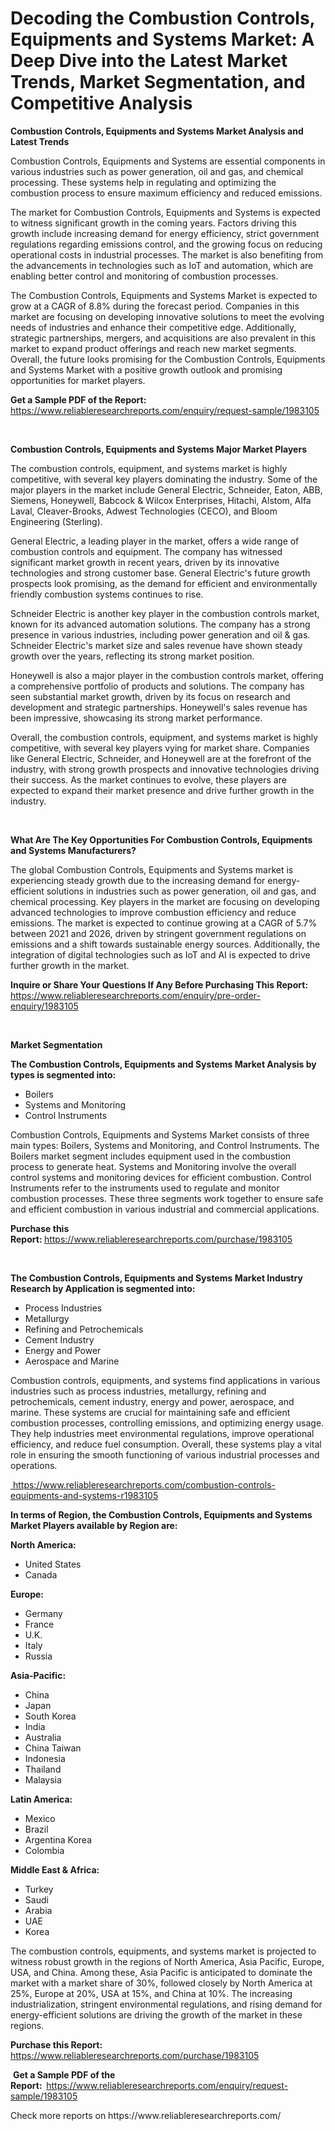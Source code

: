 <p><h1>Decoding the Combustion Controls, Equipments and Systems Market: A Deep Dive into the Latest Market Trends, Market Segmentation, and Competitive Analysis</h1></p><p><strong>Combustion Controls, Equipments and Systems Market Analysis and Latest Trends</strong></p>
<p><p>Combustion Controls, Equipments and Systems are essential components in various industries such as power generation, oil and gas, and chemical processing. These systems help in regulating and optimizing the combustion process to ensure maximum efficiency and reduced emissions.</p><p>The market for Combustion Controls, Equipments and Systems is expected to witness significant growth in the coming years. Factors driving this growth include increasing demand for energy efficiency, strict government regulations regarding emissions control, and the growing focus on reducing operational costs in industrial processes. The market is also benefiting from the advancements in technologies such as IoT and automation, which are enabling better control and monitoring of combustion processes.</p><p>The Combustion Controls, Equipments and Systems Market is expected to grow at a CAGR of 8.8% during the forecast period. Companies in this market are focusing on developing innovative solutions to meet the evolving needs of industries and enhance their competitive edge. Additionally, strategic partnerships, mergers, and acquisitions are also prevalent in this market to expand product offerings and reach new market segments. Overall, the future looks promising for the Combustion Controls, Equipments and Systems Market with a positive growth outlook and promising opportunities for market players.</p></p>
<p><strong>Get a Sample PDF of the Report:&nbsp;</strong> <a href="https://www.reliableresearchreports.com/enquiry/request-sample/1983105">https://www.reliableresearchreports.com/enquiry/request-sample/1983105</a></p>
<p>&nbsp;</p>
<p><strong>Combustion Controls, Equipments and Systems Major Market Players</strong></p>
<p><p>The combustion controls, equipment, and systems market is highly competitive, with several key players dominating the industry. Some of the major players in the market include General Electric, Schneider, Eaton, ABB, Siemens, Honeywell, Babcock & Wilcox Enterprises, Hitachi, Alstom, Alfa Laval, Cleaver-Brooks, Adwest Technologies (CECO), and Bloom Engineering (Sterling).</p><p>General Electric, a leading player in the market, offers a wide range of combustion controls and equipment. The company has witnessed significant market growth in recent years, driven by its innovative technologies and strong customer base. General Electric's future growth prospects look promising, as the demand for efficient and environmentally friendly combustion systems continues to rise.</p><p>Schneider Electric is another key player in the combustion controls market, known for its advanced automation solutions. The company has a strong presence in various industries, including power generation and oil & gas. Schneider Electric's market size and sales revenue have shown steady growth over the years, reflecting its strong market position.</p><p>Honeywell is also a major player in the combustion controls market, offering a comprehensive portfolio of products and solutions. The company has seen substantial market growth, driven by its focus on research and development and strategic partnerships. Honeywell's sales revenue has been impressive, showcasing its strong market performance.</p><p>Overall, the combustion controls, equipment, and systems market is highly competitive, with several key players vying for market share. Companies like General Electric, Schneider, and Honeywell are at the forefront of the industry, with strong growth prospects and innovative technologies driving their success. As the market continues to evolve, these players are expected to expand their market presence and drive further growth in the industry.</p></p>
<p>&nbsp;</p>
<p><strong>What Are The Key Opportunities For Combustion Controls, Equipments and Systems Manufacturers?</strong></p>
<p><p>The global Combustion Controls, Equipments and Systems market is experiencing steady growth due to the increasing demand for energy-efficient solutions in industries such as power generation, oil and gas, and chemical processing. Key players in the market are focusing on developing advanced technologies to improve combustion efficiency and reduce emissions. The market is expected to continue growing at a CAGR of 5.7% between 2021 and 2026, driven by stringent government regulations on emissions and a shift towards sustainable energy sources. Additionally, the integration of digital technologies such as IoT and AI is expected to drive further growth in the market.</p></p>
<p><strong>Inquire or Share Your Questions If Any Before Purchasing This Report:</strong> <a href="https://www.reliableresearchreports.com/enquiry/pre-order-enquiry/1983105">https://www.reliableresearchreports.com/enquiry/pre-order-enquiry/1983105</a></p>
<p>&nbsp;</p>
<p><strong>Market Segmentation</strong></p>
<p><strong>The Combustion Controls, Equipments and Systems Market Analysis by types is segmented into:</strong></p>
<p><ul><li>Boilers</li><li>Systems and Monitoring</li><li>Control Instruments</li></ul></p>
<p><p>Combustion Controls, Equipments and Systems Market consists of three main types: Boilers, Systems and Monitoring, and Control Instruments. The Boilers market segment includes equipment used in the combustion process to generate heat. Systems and Monitoring involve the overall control systems and monitoring devices for efficient combustion. Control Instruments refer to the instruments used to regulate and monitor combustion processes. These three segments work together to ensure safe and efficient combustion in various industrial and commercial applications.</p></p>
<p><strong>Purchase this Report:&nbsp;</strong><a href="https://www.reliableresearchreports.com/purchase/1983105">https://www.reliableresearchreports.com/purchase/1983105</a></p>
<p>&nbsp;</p>
<p><strong>The Combustion Controls, Equipments and Systems Market Industry Research by Application is segmented into:</strong></p>
<p><ul><li>Process Industries</li><li>Metallurgy</li><li>Refining and Petrochemicals</li><li>Cement Industry</li><li>Energy and Power</li><li>Aerospace and Marine</li></ul></p>
<p><p>Combustion controls, equipments, and systems find applications in various industries such as process industries, metallurgy, refining and petrochemicals, cement industry, energy and power, aerospace, and marine. These systems are crucial for maintaining safe and efficient combustion processes, controlling emissions, and optimizing energy usage. They help industries meet environmental regulations, improve operational efficiency, and reduce fuel consumption. Overall, these systems play a vital role in ensuring the smooth functioning of various industrial processes and operations.</p></p>
<p><a href="https://www.reliableresearchreports.com/combustion-controls-equipments-and-systems-r1983105">&nbsp;https://www.reliableresearchreports.com/combustion-controls-equipments-and-systems-r1983105</a></p>
<p><strong>In terms of Region, the Combustion Controls, Equipments and Systems Market Players available by Region are:</strong></p>
<p>
    <p> <strong> North America: </strong>
        <ul>
            <li>United States</li>
            <li>Canada</li>
        </ul>
        </p> 
    <p> <strong> Europe: </strong>
        <ul>
            <li>Germany</li>
            <li>France</li>
            <li>U.K.</li>
            <li>Italy</li>
            <li>Russia</li>
        </ul>
        </p> 
    <p> <strong> Asia-Pacific: </strong>
        <ul>
            <li>China</li>
            <li>Japan</li>
            <li>South Korea</li>
            <li>India</li>
            <li>Australia</li>
            <li>China Taiwan</li>
            <li>Indonesia</li>
            <li>Thailand</li>
            <li>Malaysia</li>
        </ul>
        </p> 
    <p> <strong> Latin America: </strong>
        <ul>
            <li>Mexico</li>
            <li>Brazil</li>
            <li>Argentina Korea</li>
            <li>Colombia</li>
        </ul>
        </p> 
    <p> <strong> Middle East & Africa: </strong>
        <ul>
            <li>Turkey</li>
            <li>Saudi</li>
            <li>Arabia</li>
            <li>UAE</li>
            <li>Korea</li>
        </ul>
    </p>
    </p>
<p><p>The combustion controls, equipments, and systems market is projected to witness robust growth in the regions of North America, Asia Pacific, Europe, USA, and China. Among these, Asia Pacific is anticipated to dominate the market with a market share of 30%, followed closely by North America at 25%, Europe at 20%, USA at 15%, and China at 10%. The increasing industrialization, stringent environmental regulations, and rising demand for energy-efficient solutions are driving the growth of the market in these regions.</p></p>
<p><strong>Purchase this Report: </strong><a href="https://www.reliableresearchreports.com/purchase/1983105">https://www.reliableresearchreports.com/purchase/1983105</a></p>
<p>&nbsp;<strong>Get a Sample PDF of the Report:&nbsp;&nbsp;</strong><a href="https://www.reliableresearchreports.com/enquiry/request-sample/1983105">https://www.reliableresearchreports.com/enquiry/request-sample/1983105</a></p>
<p><strong></strong></p>
<p>Check more reports on https://www.reliableresearchreports.com/</p>